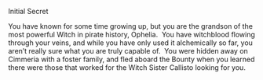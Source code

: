 Initial Secret

You have known for some time growing up, but you are the grandson of the most powerful Witch in pirate history, Ophelia.  You have witchblood flowing through your veins, and while you have only used it alchemically so far, you aren’t really sure what you are truly capable of.  You were hidden away on Cimmeria with a foster family, and fled aboard the Bounty when you learned there were those that worked for the Witch Sister Callisto looking for you.